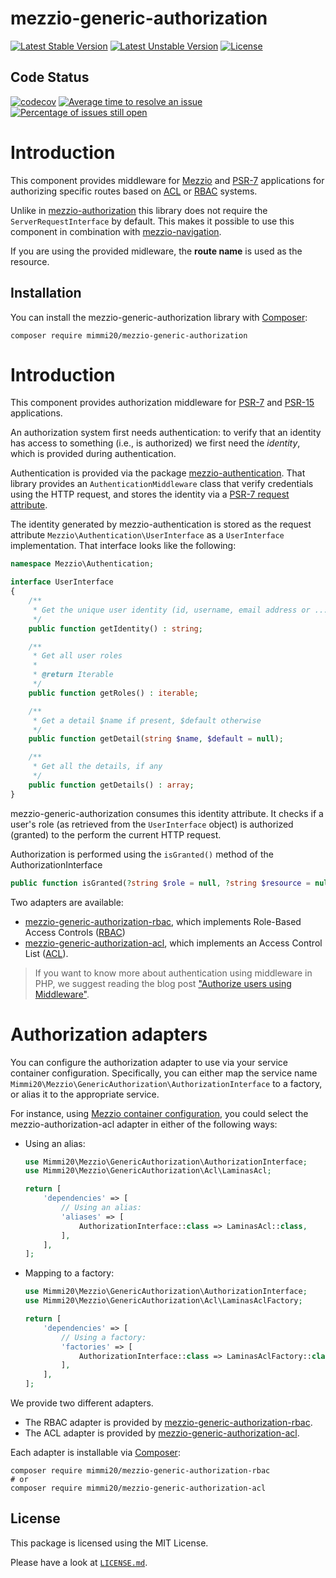 # mezzio-generic-authorization

[![Latest Stable Version](https://poser.pugx.org/mimmi20/mezzio-generic-authorization/v/stable?format=flat-square)](https://packagist.org/packages/mimmi20/mezzio-generic-authorization)
[![Latest Unstable Version](https://poser.pugx.org/mimmi20/mezzio-generic-authorization/v/unstable?format=flat-square)](https://packagist.org/packages/mimmi20/mezzio-generic-authorization)
[![License](https://poser.pugx.org/mimmi20/mezzio-generic-authorization/license?format=flat-square)](https://packagist.org/packages/mimmi20/mezzio-generic-authorization)

## Code Status

[![codecov](https://codecov.io/gh/mimmi20/mezzio-generic-authorization/branch/master/graph/badge.svg)](https://codecov.io/gh/mimmi20/mezzio-generic-authorization)
[![Average time to resolve an issue](http://isitmaintained.com/badge/resolution/mimmi20/mezzio-generic-authorization.svg)](http://isitmaintained.com/project/mimmi20/mezzio-generic-authorization "Average time to resolve an issue")
[![Percentage of issues still open](http://isitmaintained.com/badge/open/mimmi20/mezzio-generic-authorization.svg)](http://isitmaintained.com/project/mimmi20/mezzio-generic-authorization "Percentage of issues still open")


# Introduction

This component provides middleware for [Mezzio](https://github.com/mezzio/mezzio)
and [PSR-7](https://www.php-fig.org/psr/psr-7/) applications for authorizing
specific routes based on [ACL](https://en.wikipedia.org/wiki/Access_control_list)
or [RBAC](https://en.wikipedia.org/wiki/Role-based_access_control) systems.

Unlike in [mezzio-authorization](https://github.com/mezzio/mezzio-authorization) this library does not require
the `ServerRequestInterface` by default. This makes it possible to use this component in combination with [mezzio-navigation](https://github.com/mimmi20/mezzio-navigation).

If you are using the provided midleware, the **route name** is used as the resource.

## Installation

You can install the mezzio-generic-authorization library with
[Composer](https://getcomposer.org):

```shell
composer require mimmi20/mezzio-generic-authorization
```

# Introduction

This component provides authorization middleware for [PSR-7](https://www.php-fig.org/psr/psr-7/)
and [PSR-15](https://www.php-fig.org/psr/psr-15/) applications.

An authorization system first needs authentication: to verify that an identity
has access to something (i.e., is authorized) we first need the _identity_, which
is provided during authentication.

Authentication is provided via the package
[mezzio-authentication](https://docs.mezzio.dev/mezzio-authentication/).
That library provides an `AuthenticationMiddleware` class that verify
credentials using the HTTP request, and stores the identity via a
[PSR-7 request attribute](https://docs.mezzio.dev/mezzio/v3/cookbook/passing-data-between-middleware/).

The identity generated by mezzio-authentication is stored as the
request attribute `Mezzio\Authentication\UserInterface` as a
`UserInterface` implementation. That interface looks like the following:

```php
namespace Mezzio\Authentication;

interface UserInterface
{
    /**
     * Get the unique user identity (id, username, email address or ...)
     */
    public function getIdentity() : string;

    /**
     * Get all user roles
     *
     * @return Iterable
     */
    public function getRoles() : iterable;

    /**
     * Get a detail $name if present, $default otherwise
     */
    public function getDetail(string $name, $default = null);

    /**
     * Get all the details, if any
     */
    public function getDetails() : array;
}
```

mezzio-generic-authorization consumes this identity attribute.  It checks if a
user's role (as retrieved from the `UserInterface` object) is authorized
(granted) to the perform the current HTTP request.

Authorization is performed using the `isGranted()` method of the AuthorizationInterface

```php
public function isGranted(?string $role = null, ?string $resource = null, ?string $privilege = null, ?\Psr\Http\Message\ServerRequestInterface\ServerRequestInterface $request = null): bool;
```

Two adapters are available:

- [mezzio-generic-authorization-rbac](https://github.com/mimmi20/mezzio-generic-authorization-rbac/),
  which implements Role-Based Access Controls ([RBAC](https://en.wikipedia.org/wiki/Role-based_access_control))
- [mezzio-generic-authorization-acl](https://github.com/mimmi20/mezzio-generic-authorization-acl/),
  which implements an Access Control List ([ACL](https://en.wikipedia.org/wiki/Access_control_list)).

> If you want to know more about authentication using middleware in PHP,
> we suggest reading the blog post ["Authorize users using Middleware"](https://framework.zend.com/blog/2017-05-04-authorization-middleware.html).

# Authorization adapters

You can configure the authorization adapter to use via your service container
configuration. Specifically, you can either map the service name
`Mimmi20\Mezzio\GenericAuthorization\AuthorizationInterface` to a factory, or alias it
to the appropriate service.

For instance, using [Mezzio container configuration](https://docs.mezzio.dev/mezzio/v3/features/container/config/),
you could select the mezzio-authorization-acl adapter in either of the
following ways:

- Using an alias:
  ```php
  use Mimmi20\Mezzio\GenericAuthorization\AuthorizationInterface;
  use Mimmi20\Mezzio\GenericAuthorization\Acl\LaminasAcl;
  
  return [
      'dependencies' => [
          // Using an alias:
          'aliases' => [
              AuthorizationInterface::class => LaminasAcl::class,
          ],
      ],
  ];
  ```

- Mapping to a factory:
  ```php
  use Mimmi20\Mezzio\GenericAuthorization\AuthorizationInterface;
  use Mimmi20\Mezzio\GenericAuthorization\Acl\LaminasAclFactory;
  
  return [
      'dependencies' => [
          // Using a factory:
          'factories' => [
              AuthorizationInterface::class => LaminasAclFactory::class,
          ],
      ],
  ];
  ```

We provide two different adapters.

- The RBAC adapter is provided by [mezzio-generic-authorization-rbac](https://github.com/mimmi20/mezzio-generic-authorization-rbac/).
- The ACL adapter is provided by [mezzio-generic-authorization-acl](https://github.com/mimmi20/mezzio-generic-authorization-acl/).

Each adapter is installable via [Composer](https://getcomposer.org):

```shell
composer require mimmi20/mezzio-generic-authorization-rbac
# or
composer require mimmi20/mezzio-generic-authorization-acl
```

## License

This package is licensed using the MIT License.

Please have a look at [`LICENSE.md`](LICENSE.md).
